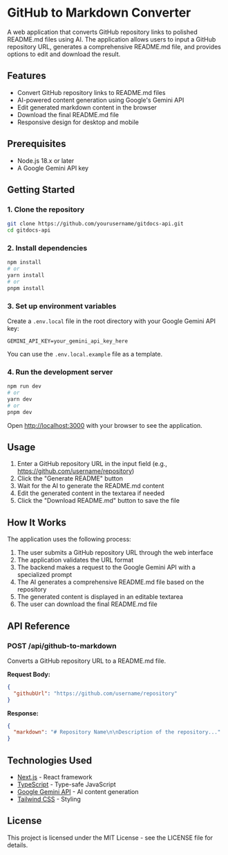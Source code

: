 # GitHub to Markdown Converter

A web application that converts GitHub repository links to polished README.md files using AI. The application allows users to input a GitHub repository URL, generates a comprehensive README.md file, and provides options to edit and download the result.

## Features

- Convert GitHub repository links to README.md files
- AI-powered content generation using Google's Gemini API
- Edit generated markdown content in the browser
- Download the final README.md file
- Responsive design for desktop and mobile

## Prerequisites

- Node.js 18.x or later
- A Google Gemini API key

## Getting Started

### 1. Clone the repository

```bash
git clone https://github.com/yourusername/gitdocs-api.git
cd gitdocs-api
```

### 2. Install dependencies

```bash
npm install
# or
yarn install
# or
pnpm install
```

### 3. Set up environment variables

Create a `.env.local` file in the root directory with your Google Gemini API key:

```
GEMINI_API_KEY=your_gemini_api_key_here
```

You can use the `.env.local.example` file as a template.

### 4. Run the development server

```bash
npm run dev
# or
yarn dev
# or
pnpm dev
```

Open [http://localhost:3000](http://localhost:3000) with your browser to see the application.

## Usage

1. Enter a GitHub repository URL in the input field (e.g., https://github.com/username/repository)
2. Click the "Generate README" button
3. Wait for the AI to generate the README.md content
4. Edit the generated content in the textarea if needed
5. Click the "Download README.md" button to save the file

## How It Works

The application uses the following process:

1. The user submits a GitHub repository URL through the web interface
2. The application validates the URL format
3. The backend makes a request to the Google Gemini API with a specialized prompt
4. The AI generates a comprehensive README.md file based on the repository
5. The generated content is displayed in an editable textarea
6. The user can download the final README.md file

## API Reference

### POST /api/github-to-markdown

Converts a GitHub repository URL to a README.md file.

**Request Body:**

```json
{
  "githubUrl": "https://github.com/username/repository"
}
```

**Response:**

```json
{
  "markdown": "# Repository Name\n\nDescription of the repository..."
}
```

## Technologies Used

- [Next.js](https://nextjs.org/) - React framework
- [TypeScript](https://www.typescriptlang.org/) - Type-safe JavaScript
- [Google Gemini API](https://ai.google.dev/gemini-api) - AI content generation
- [Tailwind CSS](https://tailwindcss.com/) - Styling

## License

This project is licensed under the MIT License - see the LICENSE file for details.
